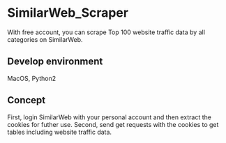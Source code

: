 # SimilarWeb_Scraper
With free account, you can scrape Top 100 website traffic data by all categories on SimilarWeb.

## Develop environment
MacOS, Python2

## Concept
First, login SimilarWeb with your personal account and then extract the cookies for futher use. Second, send get requests with the cookies to get tables including website traffic data.
